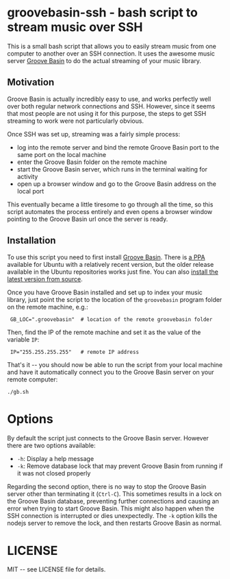 # groovebasin-ssh - bash script to stream music over SSH

This is a small bash script that allows you to easily stream music from one computer to another over an SSH connection. It uses the awesome music server [Groove Basin](http://groovebasin.com/) to do the actual streaming of your music library.

## Motivation
Groove Basin is actually incredibly easy to use, and works perfectly well over both regular network connections and SSH. However, since it seems that most people are not using it for this purpose, the steps to get SSH streaming to work were not particularly obvious.

Once SSH was set up, streaming was a fairly simple process:
* log into the remote server and bind the remote Groove Basin port to the same port on the local machine
* enter the Groove Basin folder on the remote machine
* start the Groove Basin server, which runs in the terminal waiting for activity
* open up a browser window and go to the Groove Basin address on the local port

This eventually became a little tiresome to go through all the time, so this script automates the process entirely and even opens a browser window pointing to the Groove Basin url once the server is ready.


## Installation
To use this script you need to first install [Groove Basin](http://groovebasin.com/). There is [a PPA](https://github.com/andrewrk/groovebasin#ubuntu) available for Ubuntu with a relatively recent version, but the older release available in the Ubuntu repositories works just fine. You can also [install the latest version from source](https://github.com/andrewrk/groovebasin#from-source).

Once you have Groove Basin installed and set up to index your music library, just point the script to the location of the `groovebasin` program folder on the remote machine, e.g.:

     GB_LOC=".groovebasin"	# location of the remote groovebasin folder

Then, find the IP of the remote machine and set it as the value of the variable `IP`:

     IP="255.255.255.255"	# remote IP address

That's it -- you should now be able to run the script from your local machine and have it automatically connect you to the Groove Basin server on your remote computer:

    ./gb.sh

# Options
By default the script just connects to the Groove Basin server. However there are two options available:

* `-h`: Display a help message
* `-k`: Remove database lock that may prevent Groove Basin from running if it was not closed properly

Regarding the second option, there is no way to stop the Groove Basin server other than terminating it (`Ctrl-C`). This sometimes results in a lock on the Groove Basin database, preventing further connections and causing an error when trying to start Groove Basin. This might also happen when the SSH connection is interrupted or dies unexpectedly. The `-k` option kills the nodejs server to remove the lock, and then restarts Groove Basin as normal.

# LICENSE
MIT -- see LICENSE file for details.
